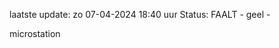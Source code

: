 laatste update: 
zo 07-04-2024 18:40   uur 
Status: FAALT - geel - 
<div class="service Y">microstation</div>